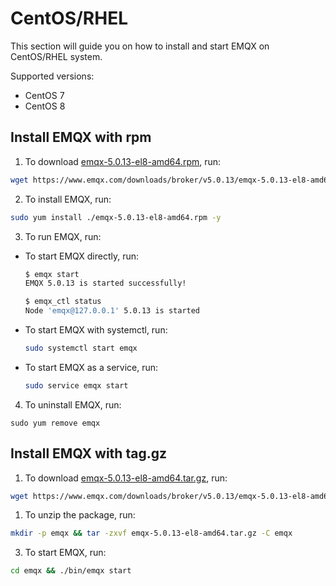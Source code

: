 # CentOS/RHEL

This section will guide you on how to install and start EMQX on CentOS/RHEL system.

Supported versions: 

- CentOS 7
- CentOS 8

## Install EMQX with rpm

1. To download [emqx-5.0.13-el8-amd64.rpm](https://www.emqx.com/downloads/broker/v5.0.13/emqx-5.0.13-el8-amd64.rpm), run:

```bash
wget https://www.emqx.com/downloads/broker/v5.0.13/emqx-5.0.13-el8-amd64.rpm
```

2. To install EMQX, run:

```bash
sudo yum install ./emqx-5.0.13-el8-amd64.rpm -y
```

3. To run EMQX, run:

- To start EMQX directly, run:

  ```bash
  $ emqx start
  EMQX 5.0.13 is started successfully!

  $ emqx_ctl status
  Node 'emqx@127.0.0.1' 5.0.13 is started
  ```

- To start EMQX with systemctl, run:

  ```bash
  sudo systemctl start emqx
  ```

- To start EMQX as a service, run:

  ```bash
  sudo service emqx start
  ```

4. To uninstall EMQX, run:

  ```shell
  sudo yum remove emqx
  ```

## Install EMQX with tag.gz

1. To download [emqx-5.0.13-el8-amd64.tar.gz](https://www.emqx.com/downloads/broker/v5.0.13/emqx-5.0.13-el8-amd64.tar.gz), run:

```bash
wget https://www.emqx.com/downloads/broker/v5.0.13/emqx-5.0.13-el8-amd64.tar.gz
```

1. To unzip the package, run:

```bash
mkdir -p emqx && tar -zxvf emqx-5.0.13-el8-amd64.tar.gz -C emqx
```

3. To start EMQX, run:

```bash
cd emqx && ./bin/emqx start
```
